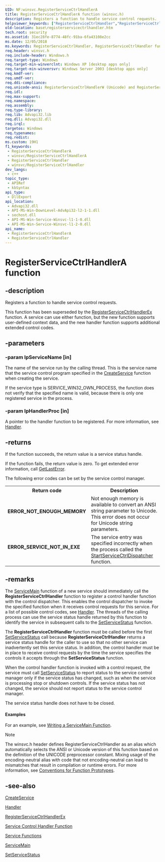 ```yaml
---
UID: NF:winsvc.RegisterServiceCtrlHandlerA
title: RegisterServiceCtrlHandlerA function (winsvc.h)
description: Registers a function to handle service control requests.
helpviewer_keywords: ["RegisterServiceCtrlHandler","RegisterServiceCtrlHandler function","RegisterServiceCtrlHandlerA","RegisterServiceCtrlHandlerW","_win32_registerservicectrlhandler","base.registerservicectrlhandler","winsvc/RegisterServiceCtrlHandler","winsvc/RegisterServiceCtrlHandlerA","winsvc/RegisterServiceCtrlHandlerW"]
old-location: base\registerservicectrlhandler.htm
tech.root: security
ms.assetid: 31ec28fe-8774-48fc-91ba-6fa43108e2cc
ms.date: 12/05/2018
ms.keywords: RegisterServiceCtrlHandler, RegisterServiceCtrlHandler function, RegisterServiceCtrlHandlerA, RegisterServiceCtrlHandlerW, _win32_registerservicectrlhandler, base.registerservicectrlhandler, winsvc/RegisterServiceCtrlHandler, winsvc/RegisterServiceCtrlHandlerA, winsvc/RegisterServiceCtrlHandlerW
req.header: winsvc.h
req.include-header: Windows.h
req.target-type: Windows
req.target-min-winverclnt: Windows XP [desktop apps only]
req.target-min-winversvr: Windows Server 2003 [desktop apps only]
req.kmdf-ver: 
req.umdf-ver: 
req.ddi-compliance: 
req.unicode-ansi: RegisterServiceCtrlHandlerW (Unicode) and RegisterServiceCtrlHandlerA (ANSI)
req.idl: 
req.max-support: 
req.namespace: 
req.assembly: 
req.type-library: 
req.lib: Advapi32.lib
req.dll: Advapi32.dll
req.irql: 
targetos: Windows
req.typenames: 
req.redist: 
ms.custom: 19H1
f1_keywords:
 - RegisterServiceCtrlHandlerA
 - winsvc/RegisterServiceCtrlHandlerA
 - RegisterServiceCtrlHandler
 - winsvc/RegisterServiceCtrlHandler
dev_langs:
 - c++
topic_type:
 - APIRef
 - kbSyntax
api_type:
 - DllExport
api_location:
 - Advapi32.dll
 - API-MS-Win-DownLevel-AdvApi32-l2-1-1.dll
 - sechost.dll
 - API-MS-Win-Service-Winsvc-l1-1-0.dll
 - API-MS-Win-Service-Winsvc-l1-2-0.dll
api_name:
 - RegisterServiceCtrlHandlerA
 - RegisterServiceCtrlHandler
---
```


# RegisterServiceCtrlHandlerA function


## -description

Registers a function to handle  service control requests.

This function has been superseded by the 
<a href="/windows/desktop/api/winsvc/nf-winsvc-registerservicectrlhandlerexa">RegisterServiceCtrlHandlerEx</a> function. A service can use either function, but the new function supports user-defined context data, and the new handler function supports additional extended control codes.

## -parameters

### -param lpServiceName [in]

The name of the service run by the calling thread. This is the service name that the service control program specified in the 
<a href="/windows/desktop/api/winsvc/nf-winsvc-createservicea">CreateService</a> function when creating the service. 




If the service type is SERVICE_WIN32_OWN_PROCESS, the function does not verify that the specified name is valid, because there is only one registered service in the process.

### -param lpHandlerProc [in]

A pointer to the handler function to be registered. For more information, see 
<a href="/windows/desktop/api/winsvc/nc-winsvc-lphandler_function">Handler</a>.

## -returns

If the function succeeds, the return value is a service status handle.

If the function fails, the return value is zero. To get extended error information, call 
<a href="/windows/desktop/api/errhandlingapi/nf-errhandlingapi-getlasterror">GetLastError</a>.

The following error codes can be set by the service control manager. 

<table>
<tr>
<th>Return code</th>
<th>Description</th>
</tr>
<tr>
<td width="40%">
<dl>
<dt><b>ERROR_NOT_ENOUGH_MEMORY</b></dt>
</dl>
</td>
<td width="60%">
Not enough memory is available to convert an ANSI string parameter to Unicode. This error does not occur for Unicode string parameters.

</td>
</tr>
<tr>
<td width="40%">
<dl>
<dt><b>ERROR_SERVICE_NOT_IN_EXE</b></dt>
</dl>
</td>
<td width="60%">
The service entry was specified incorrectly when the process called the <a href="/windows/desktop/api/winsvc/nf-winsvc-startservicectrldispatchera">StartServiceCtrlDispatcher</a> function.

</td>
</tr>
</table>

## -remarks

The 
<a href="/windows/desktop/api/winsvc/nc-winsvc-lpservice_main_functiona">ServiceMain</a> function of a new service should immediately call the 
<b>RegisterServiceCtrlHandler</b> function to register a control handler function with the control dispatcher. This enables the control dispatcher to invoke the specified function when it receives control requests for this service. For a list of possible control codes, see <a href="/windows/desktop/api/winsvc/nc-winsvc-lphandler_function">Handler</a>. The threads of the calling process can use the service status handle returned by this function to identify the service in subsequent calls to the 
<a href="/windows/desktop/api/winsvc/nf-winsvc-setservicestatus">SetServiceStatus</a> function.

The 
<b>RegisterServiceCtrlHandler</b> function must be called before the first 
<a href="/windows/desktop/api/winsvc/nf-winsvc-setservicestatus">SetServiceStatus</a> call because 
<b>RegisterServiceCtrlHandler</b> returns a service status handle for the caller to use so that no other service can inadvertently set this service status. In addition, the control handler must be in place to receive control requests by the time the service specifies the controls it accepts through the 
<b>SetServiceStatus</b> function.

When the control handler function is invoked with a control request, the service must call 
<a href="/windows/desktop/api/winsvc/nf-winsvc-setservicestatus">SetServiceStatus</a> to report status to the service control manager only if the service status has changed, such as when the service is processing stop or shutdown controls. If the service status has not changed, the service should not report status to the service control manager. 

The service status handle does not have to be closed.


#### Examples

For an example, see 
<a href="/windows/desktop/Services/writing-a-servicemain-function">Writing a ServiceMain Function</a>.

<div class="code"></div>




> [!NOTE]
> The winsvc.h header defines RegisterServiceCtrlHandler as an alias which automatically selects the ANSI or Unicode version of this function based on the definition of the UNICODE preprocessor constant. Mixing usage of the encoding-neutral alias with code that not encoding-neutral can lead to mismatches that result in compilation or runtime errors. For more information, see [Conventions for Function Prototypes](/windows/win32/intl/conventions-for-function-prototypes).

## -see-also

<a href="/windows/desktop/api/winsvc/nf-winsvc-createservicea">CreateService</a>



<a href="/windows/desktop/api/winsvc/nc-winsvc-lphandler_function">Handler</a>



<a href="/windows/desktop/api/winsvc/nf-winsvc-registerservicectrlhandlerexa">RegisterServiceCtrlHandlerEx</a>



<a href="/windows/desktop/Services/service-control-handler-function">Service Control Handler Function</a>



<a href="/windows/desktop/Services/service-functions">Service Functions</a>



<a href="/windows/desktop/api/winsvc/nc-winsvc-lpservice_main_functiona">ServiceMain</a>



<a href="/windows/desktop/api/winsvc/nf-winsvc-setservicestatus">SetServiceStatus</a>


